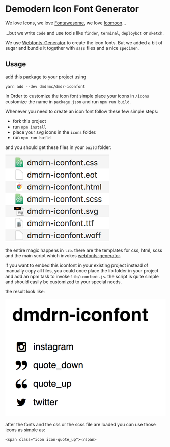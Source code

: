 # Demodern Icon Font Generator

We love Icons, 
we love [Fontawesome](http://fontawesome.io/), 
we love [Icomoon](https://icomoon.io/)...

...but we write `code` and use tools like `finder`, `terminal`, `deploybot` or `sketch`. 

We use [Webfonts-Generator](https://github.com/sunflowerdeath/webfonts-generator) to create the icon fonts. But we added a bit of sugar and bundle it together with `sass` files and a nice `specimen`.

## Usage

add this package to your project using

    yarn add --dev dmdrmc/dmdr-iconfont



In Order to customize the icon font simple place your icons in `/icons` customize the name in `package.json` and run `npm run build`.


Whenever you need to create an icon font follow these few simple steps:
* fork this project
* run `npm install`
* place your svg icons in the `icons` folder.
* run `npm run build`

and you should get these files in your `build` folder:

![filelist](./doc/filelist.png)

the entire magic happens in `lib`. there are the templates for css, html, scss and the main script which invokes [webfonts-generator](https://github.com/sunflowerdeath/webfonts-generator). 

if you want to embed this iconfont in your existing project instead of manually copy all files, you could once place the lib folder in your project and add an npm task to invoke `lib/iconfont.js`. the script is quite simple and should easily be customized to your special needs.

the result look like:

![filelist](./doc/html_output.png)

after the fonts and the css or the scss file are loaded you can use those icons as simple as:

    <span class="icon icon-quote_up"></span>

